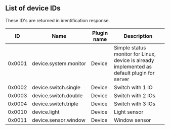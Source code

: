 ## List of device IDs
These ID's are returned in identification response.

|ID|Name|Plugin name|Description|
|---|---|---|---|
|0x0001|device.system.monitor|Device|Simple status monitor for Linux, device is already implemented as default plugin for server|
|0x0002|device.switch.single|Device|Switch with 1 IO|
|0x0003|device.switch.double|Device|Switch with 2 IOs|
|0x0004|device.switch.triple|Device|Switch with 3 IOs|
|0x0010|device.light|Device|Light sensor|
|0x0011|device.sensor.window|Device|Window sensor|
